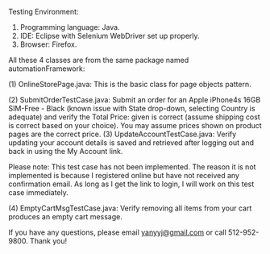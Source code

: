 Testing Environment:
1. Programming language: Java.
2. IDE: Eclipse with Selenium WebDriver set up properly.
3. Browser: Firefox.

All these 4 classes are from the same package named automationFramework:

(1) OnlineStorePage.java:
This is the basic class for page objects pattern.

(2) SubmitOrderTestCase.java:
Submit an order for an Apple iPhone4s 16GB SIM-Free - Black (known issue with State drop-down, selecting Country is adequate) and verify the Total Price: given is correct (assume shipping cost is correct based on your choice). You may assume prices shown on product pages are the correct price. 
(3) UpdateAccountTestCase.java:
Verify updating your account details is saved and retrieved after logging out and back in using the My Account link. 

Please note: This test case has not been implemented. The reason it is not implemented is because I registered online but have not received any confirmation email. As long as I get the link to login, I will work on this test case immediately.

(4) EmptyCartMsgTestCase.java:
Verify removing all items from your cart produces an empty cart message.

If you have any questions, please email yanyyj@gmail.com or call 512-952-9800. Thank you!
